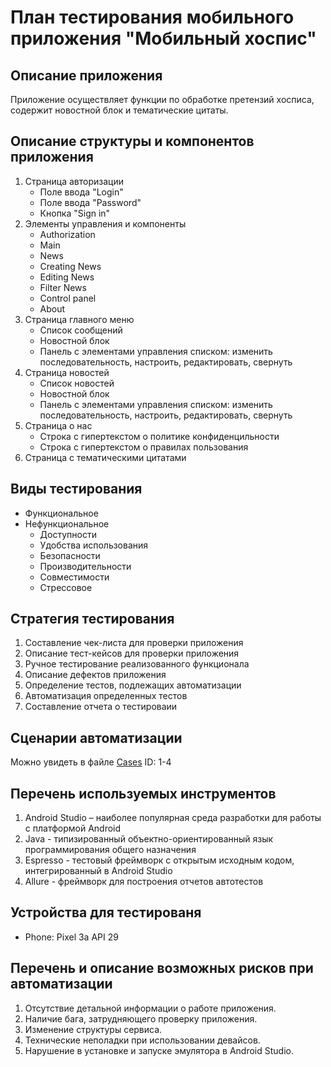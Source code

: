 # План тестирования мобильного приложения "Мобильный хоспис"

 ## Описание приложения
Приложение  осуществляет функции по обработке претензий хосписа, содержит новостной блок и тематические цитаты.

## Описание структуры и компонентов приложения
1. Страница авторизации
    - Поле ввода "Login"
    - Поле ввода "Password"
    - Кнопка "Sign in"
2. Элементы управления и компоненты
    - Authorization
    - Main
    - News
    - Creating News
    - Editing News
    - Filter News
    - Control panel
    - About 
3. Страница главного меню
    - Список сообщений
    - Новостной блок
    - Панель с элементами управления списком: изменить последовательность, настроить, редактировать, свернуть
4. Страница новостей
    - Список новостей
    - Новостной блок
    - Панель с элементами управления списком: изменить последовательность, настроить, редактировать, свернуть
5. Страница о нас
    - Строка с гипертекстом о политике конфиденцильности
    - Строка с гипертекстом о правилах пользования
6. Страница с тематическими цитатами
  
## Виды тестирования
* Функциональное
* Нефункциональное
    - Доступности
    - Удобства использования
    - Безопасности
    - Производительности
    - Совместимости
    - Стрессовое

## Стратегия тестирования
1. Составление чек-листа для проверки приложения
1. Описание тест-кейсов для проверки приложения
1. Ручное тестирование реализованного функционала
1. Описание дефектов приложения
1. Определение тестов, подлежащих автоматизации
1. Автоматизация определенных тестов
1. Составление отчета о тестироваии

## Сценарии автоматизации
Можно увидеть в файле [Cases](https://github.com/RytoryQA/Diploma/blob/main/Cases.xlsx) ID: 1-4

## Перечень используемых инструментов
1. Android Studio – наиболее популярная среда разработки для работы с платформой Android
2. Java - типизированный объектно-ориентированный язык программирования общего назначения
1. Espresso - тестовый фреймворк с открытым исходным кодом, интегрированный в Android Studio
1. Allure - фреймворк  для построения отчетов автотестов

## Устройства для тестированя
* Phone: Pixel 3a API 29

## Перечень и описание возможных рисков при автоматизации
1. Отсутствие детальной информации о работе приложения.
3. Наличие бага, затрудняющего проверку приложения.
4. Изменение структуры сервиса.
5. Технические неполадки при использовании девайсов.
6. Нарушение в установке и запуске эмулятора в Android Studio.




